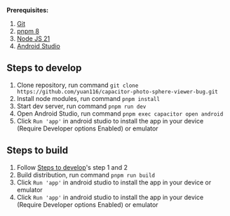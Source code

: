 **Prerequisites:**

1. [Git](https://git-scm.com/)
2. [pnpm 8](https://pnpm.io/)
3. [Node JS 21](https://pnpm.io/cli/env)
4. [Android Studio](https://developer.android.com/studio)

## Steps to develop

1. Clone repository, run command `git clone https://github.com/yuan116/capacitor-photo-sphere-viewer-bug.git`
2. Install node modules, run command `pnpm install`
3. Start dev server, run command `pnpm run dev`
4. Open Android Studio, run command `pnpm exec capacitor open android`
5. Click `Run 'app'` in android studio to install the app in your device (Require Developer options Enabled) or emulator

## Steps to build

1. Follow [Steps to develop](#steps-to-develop)'s step 1 and 2
2. Build distribution, run command `pnpm run build`
3. Click `Run 'app'` in android studio to install the app in your device or emulator
4. Click `Run 'app'` in android studio to install the app in your device (Require Developer options Enabled) or emulator

